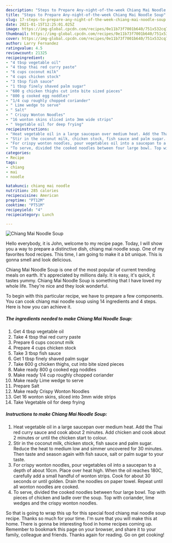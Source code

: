 ```yaml
---
description: "Steps to Prepare Any-night-of-the-week Chiang Mai Noodle Soup"
title: "Steps to Prepare Any-night-of-the-week Chiang Mai Noodle Soup"
slug: 17-steps-to-prepare-any-night-of-the-week-chiang-mai-noodle-soup
date: 2021-01-15T12:25:01.025Z
image: https://img-global.cpcdn.com/recipes/0e11b73f7001b640/751x532cq70/chiang-mai-noodle-soup-recipe-main-photo.jpg
thumbnail: https://img-global.cpcdn.com/recipes/0e11b73f7001b640/751x532cq70/chiang-mai-noodle-soup-recipe-main-photo.jpg
cover: https://img-global.cpcdn.com/recipes/0e11b73f7001b640/751x532cq70/chiang-mai-noodle-soup-recipe-main-photo.jpg
author: Larry Fernandez
ratingvalue: 4.5
reviewcount: 21325
recipeingredient:
- "4 tbsp vegetable oil"
- "4 tbsp thai red curry paste"
- "6 cups coconut milk"
- "4 cups chicken stock"
- "3 tbsp fish sauce"
- "1 tbsp finely shaved palm sugar"
- "600 g chicken thighs cut into bite sized pieces"
- "800 g cooked egg noddles"
- "1/4 cup roughly chopped coriander"
- " Lime wedge to serve"
- " Salt"
- " Crispy Wonton Noodles"
- "16 wonton skins sliced into 3mm wide strips"
- " Vegetable oil for deep frying"
recipeinstructions:
- "Heat vegetable oil in a large saucepan over medium heat. Add the Thai red curry sauce and cook about 2 minutes. Add chicken and cook about 2 minutes or until the chicken start to colour."
- "Stir in the coconut milk, chicken stock, fish sauce and palm sugar. Reduce the heat to medium low and simmer uncovered for 30 minutes. Then taste and season again with fish sauce, salt or palm sugar to your taste."
- "For crispy wonton noodles, pour vegetables oil into a saucepan to a depth of about 10cm. Place over heat high. When the oil reaches 180C, carefully add a small handful of wonton strips. Cook for about 30 seconds or until golden. Drain the noodles on paper towel. Repeat until all wonton noodles are cooked."
- "To serve, divided the cooked noodles between four large bowl. Top with pieces of chicken and ladle over the soup. Top with coriander, lime wedges and the crispy wonton noodles."
categories:
- Recipe
tags:
- chiang
- mai
- noodle

katakunci: chiang mai noodle 
nutrition: 285 calories
recipecuisine: American
preptime: "PT12M"
cooktime: "PT51M"
recipeyield: "4"
recipecategory: Lunch

---
```



![Chiang Mai Noodle Soup](https://img-global.cpcdn.com/recipes/0e11b73f7001b640/751x532cq70/chiang-mai-noodle-soup-recipe-main-photo.jpg)

Hello everybody, it is John, welcome to my recipe page. Today, I will show you a way to prepare a distinctive dish, chiang mai noodle soup. One of my favorites food recipes. This time, I am going to make it a bit unique. This is gonna smell and look delicious.



Chiang Mai Noodle Soup is one of the most popular of current trending meals on earth. It's appreciated by millions daily. It is easy, it's quick, it tastes yummy. Chiang Mai Noodle Soup is something that I have loved my whole life. They're nice and they look wonderful.


To begin with this particular recipe, we have to prepare a few components. You can cook chiang mai noodle soup using 14 ingredients and 4 steps. Here is how you can achieve it.

<!--inarticleads1-->

##### The ingredients needed to make Chiang Mai Noodle Soup:

1. Get 4 tbsp vegetable oil
1. Take 4 tbsp thai red curry paste
1. Prepare 6 cups coconut milk
1. Prepare 4 cups chicken stock
1. Take 3 tbsp fish sauce
1. Get 1 tbsp finely shaved palm sugar
1. Take 600 g chicken thighs, cut into bite sized pieces
1. Make ready 800 g cooked egg noddles
1. Make ready 1/4 cup roughly chopped coriander
1. Make ready  Lime wedge to serve
1. Prepare  Salt
1. Make ready  Crispy Wonton Noodles
1. Get 16 wonton skins, sliced into 3mm wide strips
1. Take  Vegetable oil for deep frying




<!--inarticleads2-->

##### Instructions to make Chiang Mai Noodle Soup:

1. Heat vegetable oil in a large saucepan over medium heat. Add the Thai red curry sauce and cook about 2 minutes. Add chicken and cook about 2 minutes or until the chicken start to colour.
1. Stir in the coconut milk, chicken stock, fish sauce and palm sugar. Reduce the heat to medium low and simmer uncovered for 30 minutes. Then taste and season again with fish sauce, salt or palm sugar to your taste.
1. For crispy wonton noodles, pour vegetables oil into a saucepan to a depth of about 10cm. Place over heat high. When the oil reaches 180C, carefully add a small handful of wonton strips. Cook for about 30 seconds or until golden. Drain the noodles on paper towel. Repeat until all wonton noodles are cooked.
1. To serve, divided the cooked noodles between four large bowl. Top with pieces of chicken and ladle over the soup. Top with coriander, lime wedges and the crispy wonton noodles.




So that is going to wrap this up for this special food chiang mai noodle soup recipe. Thanks so much for your time. I'm sure that you will make this at home. There is gonna be interesting food in home recipes coming up. Remember to bookmark this page on your browser, and share it to your family, colleague and friends. Thanks again for reading. Go on get cooking!
